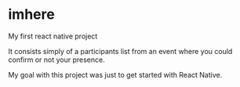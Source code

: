# imhere
My first react native project

It consists simply of a participants list from an event where you could confirm or not your presence.

My goal with this project was just to get started with React Native.
